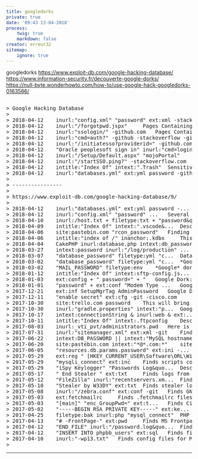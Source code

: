 ```yaml
---
title: googledorks
private: true
date: '09:43 13-04-2018'
process:
    twig: true
    markdown: false
creator: erreur32
sitemap:
    ignore: true
---
```


googledorks https://www.exploit-db.com/google-hacking-database/
<br>
https://www.information-security.fr/decouverte-google-dorks/
<br>
https://null-byte.wonderhowto.com/how-to/use-google-hack-googledorks-0163566/
<br>
<pre>
 
> Google Hacking Database 
> 
> 2018-04-12 	inurl:"config.xml" "password" ext:xml -stackoverflow.com -github.com 	Files Containing Passwords
> 2018-04-12 	inurl:"/forgotpwd.jspx" 	Pages Containing Login Portals
> 2018-04-12 	inurl:"ssologin/" -github.com 	Pages Containing Login Portals
> 2018-04-12 	inurl:"cmd=auth?" -github -stackoverflow -gitlab 	Pages Containing Login Portals
> 2018-04-12 	inurl:"/initiatesso?providerid=" -github.com 	Pages Containing Login Portals
> 2018-04-12 	"Oracle peoplesoft sign in" inurl:"cmd=login?" -github -stackoverflow -gitlab 	Pages Containing Login Portals
> 2018-04-12 	inurl:"/Setup/Default.aspx" "mojoPortal" 	Files Containing Juicy Info
> 2018-04-12 	inurl:"/startSSO.ping?" -stackoverflow.com 	Pages Containing Login Portals
> 2018-04-12 	intitle:"Index Of" intext:".Trash" 	Sensitive Directories
> 2018-04-12 	inurl:"databases.yml" ext:yml password -github 	Files Containing Passwords
> 
> ----------------
> 
> https://www.exploit-db.com/google-hacking-database/9/
> 
> 2018-04-12 	inurl:"databases.yml" ext:yml password -... 	Symfony databases passwords. Bruno Schmid https://ch.linkedin.com/in/schmidbruno ...
> 2018-04-12 	inurl:"config.xml" "password" ... 	Several XML config files containing passwords and other interesting info Bruno Schmid ...
> 2018-04-10 	inurl:/host.txt + filetype:txt + "password&qu... 	inurl:/host.txt + filetype:txt + "password" File containing passwords ManhNho ...
> 2018-04-09 	intitle:"Index Of" intext:".vscode&... 	Description : Microsoft Visual Code Editor files containing passwords and config information....
> 2018-04-06 	site:pastebin.com "rcon_password" 	Finding rcon_ passwords to source engine based game servers on pastebin. This allows you to ex...
> 2018-04-06 	intitle:"index of /" inanchor:.kdbx 	This will find KeePass databse files in open web directories, to download and potentionally br...
> 2018-04-04 	CakePHP inurl:database.php intext:db_password 	Contains database username and password along with dbname. Thanks Kiran S ...
> 2018-03-27 	intext:password inurl:"/log/production" ... 	Rails web application Framework stores passwords and tokens in plain text i the log. Brun...
> 2018-03-07 	"database_password" filetype:yml "c... 	Database credentials for mostly CakePHP apps database_password" filetype:yml "conf...
> 2018-03-02 	"database_password" filetype:yml "c... 	*Google dork description: *database credentials for mostly symfony apps *Google Search:* &qu...
> 2018-03-02 	"MAIL_PASSWORD" filetype:env 	*Google* dork *description: *mail credentials ( db credentials) for mostly laravel websites ...
> 2018-01-12 	intitle:"Index Of" intext:sftp-config.js... 	Description : This dork returns list of FTP/SFTP passwords from sublime text. Dork : intit...
> 2018-01-03 	ext:config + " password=" + " 	Google Dork: Files Containing Passwords Huijun Chen ...
> 2018-01-01 	"password" + ext:conf "Modem Type ... 	Google Dork: Files Containing Passwords Huijun Chen ...
> 2017-12-21 	ext:inf SetupMgrTag AdminPassword 	Google Dork: Files Containing Passwords Finds admin password from windows install config files...
> 2017-12-11 	"enable secret" ext:cfg -git -cisco.com 	Finds files containing Cisco NAC hostnames and passwords in plaintext Dxtroyer P.S. Some ...
> 2017-10-30 	site:trello.com password 	This will bring public Trello boards often containing user names and passwords. You can guess t...
> 2017-10-30 	inurl:"gradle.properties" intext:"p... 	Google Dork: Files Containing Passwords Exploit Author: Huijun Chen ...
> 2017-10-17 	intext:connectionString & inurl:web & ext:... 	*Category:* Files containing passwords *Summary:* A Google dork that gives SQL connection ...
> 2017-10-11 	intitle:"Index Of" intext:.ftpconfig 	Description : FTP/SFTP credentials in .ftpconfig file from Atom text editor. Dork : intitle...
> 2017-08-03 	inurl:_vti_pvt/administrators.pwd 	Here is a Google Dork to retrieve *sensitive information Login/password for MS FrontPage share...
> 2017-07-31 	inurl:"sitemanager.xml" ext:xml -git 	Finds FileZilla site manager files, containing FTP usernames and passwords Dxtroyer...
> 2017-06-22 	intext:DB_PASSWORD || intext:"MySQL hostname&... 	Google Dork: intext:DB_PASSWORD || intext:"MySQL hostname" ext:txt Author: Tarkan Ca...
> 2017-06-20 	site:pastebin.com intext:"*@*.com:*" 	site:pastebin.com intext:"*@*.com:*" Finds pastebin.com dumped mail lists with passw...
> 2017-06-05 	"resources.db.params.password" ext:ini -... 	Finds lots of database usernames & passwords! Dxtroyer...
> 2017-05-29 	ext:reg " [HKEY_CURRENT_USER\Software\ORL\Win... 	Finds files with WinVNC passwords Dxtroyer...
> 2017-05-29 	"mysqli_connect" ext:inc 	Finds scripts containing MySQL usernames and passwords Dxtroyer...
> 2017-05-29 	"iSpy Keylogger" "Passwords Log&quo... 	Description: iSpy keylogger logs Dork: "iSpy Keylogger" "Passwords Log" ex...
> 2017-05-17 	" End Stealer " ext:txt 	Finds logs from "Black Stealer", an internet password stealer Dxtroyer...
> 2017-05-12 	"FileZilla" inurl:"recentservers.xm... 	Finds FileZilla recent server files with plain text usernames/passwords Dxtroyer...
> 2017-05-10 	"Stealer by W33DY" ext:txt 	Finds stealer logs with usernames, passwords and sites to input them! Dxtroyer...
> 2017-05-08 	inurl:"/zebra.conf" ext:conf -git 	Finds GNU Zebra login credentials Dxtroyer...
> 2017-05-03 	ext:fetchmailrc 	Finds .fetchmailrc files with eMail login info Dxtroyer...
> 2017-05-03 	"[main]" "enc_GroupPwd=" ext:t... 	Finds Cisco VPN client passwords (encrypted, but easily cracked!) Dxtroyer...
> 2017-05-02 	"-----BEGIN RSA PRIVATE KEY-----" ext:ke... 	Some hashes (passwords, certs, etc.) Dxtroyer...
> 2017-04-25 	filetype:bak inurl:php "mysql_connect" 	PHP backups that contain MySQL database passwords. filetype:bak inurl:php "mysql_co...
> 2017-04-13 	"# -FrontPage-" ext:pwd 	Finds MS Frontpage passwords! Dxtroyer...
> 2017-04-12 	"END_FILE" inurl:"/password.log&quo... 	Finds user-specific login info. Dxtroyer...
> 2017-04-12 	"INSERT INTO phpbb_users" ext:sql 	Finds files with usernames and hashed passwords! Dxtroyer...
> 2017-04-10 	inurl:"-wp13.txt" 	Finds config files for MySQL, ABSPATH, Wordpress, and more! Dxtroyer...
> 
</pre>
----------
